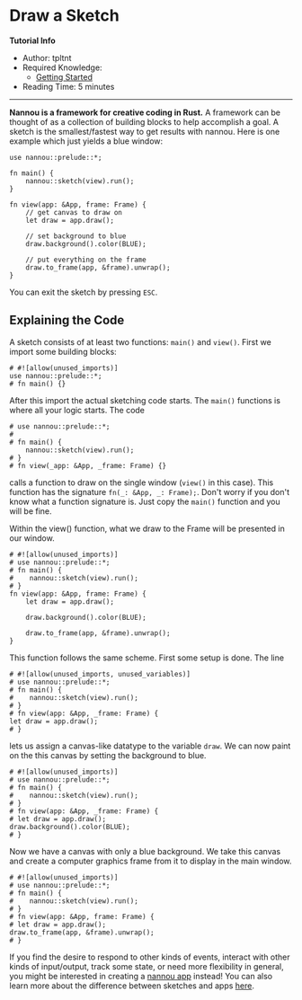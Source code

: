 # Draw a Sketch

**Tutorial Info**

- Author: tpltnt
- Required Knowledge:
    - [Getting Started](/getting_started.md)
- Reading Time: 5 minutes

---


**Nannou is a framework for creative coding in Rust.** A framework can be
thought of as a collection of building blocks to help accomplish a goal.
A sketch is the smallest/fastest way to get results with nannou.
Here is one example which just yields a blue window:

```rust,no_run
use nannou::prelude::*;

fn main() {
    nannou::sketch(view).run();
}

fn view(app: &App, frame: Frame) {
    // get canvas to draw on
    let draw = app.draw();

    // set background to blue
    draw.background().color(BLUE);

    // put everything on the frame
    draw.to_frame(app, &frame).unwrap();
}
```

You can exit the sketch by pressing `ESC`.

## Explaining the Code

A sketch consists of at least two functions: `main()` and `view()`.
First we import some building blocks:

```rust,no_run
# #![allow(unused_imports)]
use nannou::prelude::*;
# fn main() {}
```

After this import the actual sketching code starts. The `main()` functions is where all your logic starts. The code

```rust,no_run
# use nannou::prelude::*;
#
# fn main() {
    nannou::sketch(view).run();
# }
# fn view(_app: &App, _frame: Frame) {}
```

calls a function to draw on the single window (`view()` in this case). This
function has the signature `fn(_: &App, _: Frame);`. Don't worry if you
don't know what a function signature is. Just copy the `main()` function
and you will be fine.

Within the view() function, what we draw to the Frame will be presented in our window.

```rust,no_run
# #![allow(unused_imports)]
# use nannou::prelude::*;
# fn main() {
#    nannou::sketch(view).run();
# }
fn view(app: &App, frame: Frame) {
    let draw = app.draw();

    draw.background().color(BLUE);

    draw.to_frame(app, &frame).unwrap();
}
```

This function follows the same scheme. First some setup is done. The line

```rust,no_run
# #![allow(unused_imports, unused_variables)]
# use nannou::prelude::*;
# fn main() {
#    nannou::sketch(view).run();
# }
# fn view(app: &App, _frame: Frame) {
let draw = app.draw();
# }
```

lets us assign a canvas-like datatype to the variable `draw`.
We can now paint on the this canvas by setting the background to blue.

```rust,no_run
# #![allow(unused_imports)]
# use nannou::prelude::*;
# fn main() {
#    nannou::sketch(view).run();
# }
# fn view(app: &App, _frame: Frame) {
# let draw = app.draw();
draw.background().color(BLUE);
# }
```

Now we have a canvas with only a blue background. We take this canvas and
create a computer graphics frame from it to display in the main window.

```rust,no_run
# #![allow(unused_imports)]
# use nannou::prelude::*;
# fn main() {
#    nannou::sketch(view).run();
# }
# fn view(app: &App, frame: Frame) {
# let draw = app.draw();
draw.to_frame(app, &frame).unwrap();
# }
```

If you find the desire to respond to other kinds of events, interact with other
kinds of input/output, track some state, or need more flexibility in general,
you might be interested in creating a [nannou app](./anatomy-of-a-nannou-app.md)
instead! You can also learn more about the difference between sketches and apps
[here](./sketch-vs-app.md).
